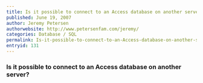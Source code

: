```yaml
---
title: Is it possible to connect to an Access database on another server?
published: June 19, 2007
author: Jeremy Petersen
authorwebsite: http://www.petersenfam.com/jeremy/
categories: Database / SQL
permalink: Is-it-possible-to-connect-to-an-Access-database-on-another-server.html
entryid: 131
---
```


<h3>Is it possible to connect to an Access database on another server?</h3>



